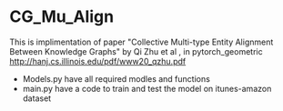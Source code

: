 # CG_Mu_Align
This is implimentation of paper "Collective Multi-type Entity Alignment Between Knowledge Graphs" by Qi Zhu et al , in pytorch_geometric   http://hanj.cs.illinois.edu/pdf/www20_qzhu.pdf

* Models.py have all required modles and functions
* main.py have a code to train and test the model on itunes-amazon dataset
